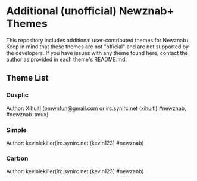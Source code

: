 # Additional (unofficial) Newznab+ Themes #
This repository includes additional user-contributed themes for Newznab+. Keep in mind that these themes are not "official" and are not supported by the developers.
If you have issues with any theme found here, contact the author as provided in each theme's README.md.

## Theme List ##

### Dusplic ###
Author: Xihuitl (bmwnfun@gmail.com or irc.synirc.net (xihuitl) #newznab, #newznab-tmux)

### Simple ###
Author: kevinlekiller(irc.synirc.net (kevin123) #newznab)

### Carbon ###
Author: kevinlekiller(irc.synirc.net (kevin123) #newzanb)
